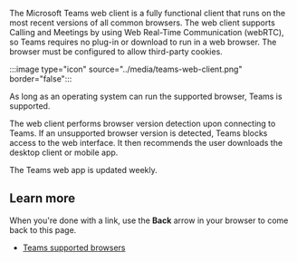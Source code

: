 The Microsoft Teams web client is a fully functional client that runs on the most recent versions of all common browsers. The web client supports Calling and Meetings by using Web Real-Time Communication (webRTC), so Teams requires no plug-in or download to run in a web browser. The browser must be configured to allow third-party cookies.

:::image type="icon" source="../media/teams-web-client.png" border="false":::

As long as an operating system can run the supported browser, Teams is supported.

The web client performs browser version detection upon connecting to Teams. If an unsupported browser version is detected, Teams blocks access to the web interface. It then recommends the user downloads the desktop client or mobile app.

The Teams web app is updated weekly.

## Learn more

When you're done with a link, use the **Back** arrow in your browser to come back to this page.

- [Teams supported browsers](/microsoftteams/limits-specifications-teams#browsers)
